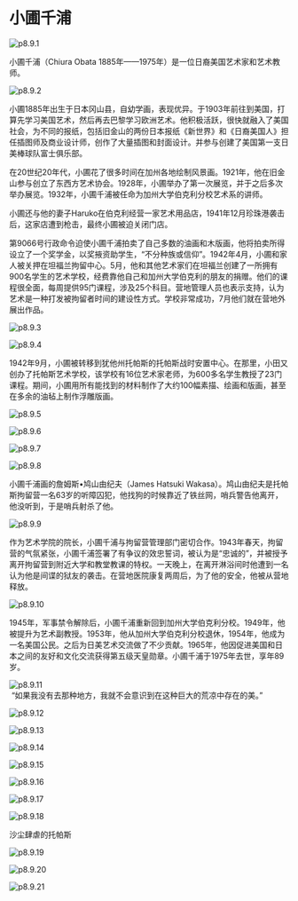 # 小圃千浦

![p8.9.1](/images/8.9.1.png)

​小圃千浦（Chiura Obata 1885年——1975年）是一位日裔美国艺术家和艺术教师。

![p8.9.2](/images/8.9.2.gif)

小圃1885年出生于日本冈山县，自幼学画，表现优异。于1903年前往到美国，打算先学习美国艺术，然后再去巴黎学习欧洲艺术。他积极活跃，很快就融入了美国社会，为不同的报纸，包括旧金山的两份日本报纸《新世界》和《日裔美国人》担任插图师及商业设计师，创作了大量插图和封面设计。并参与创建了美国第一支日美棒球队富士俱乐部。

在20世纪20年代，小圃花了很多时间在加州各地绘制风景画。1921年，他在旧金山参与创立了东西方艺术协会。1928年，小圃举办了第一次展览，并于之后多次举办展览。1932年，小圃千浦被任命为加州大学伯克利分校艺术系的讲师。

小圃还与他的妻子Haruko在伯克利经营一家艺术用品店，1941年12月珍珠港袭击后，这家店遭到枪击，最终小圃被迫关闭门店。

第9066号行政命令迫使小圃千浦拍卖了自己多数的油画和木版画，他将拍卖所得设立了一个奖学金，以奖掖资助学生，“不分种族或信仰”。1942年4月，小圃和家人被关押在坦福兰拘留中心。5月，他和其他艺术家们在坦福兰创建了一所拥有900名学生的艺术学校，经费靠他自己和加州大学伯克利的朋友的捐赠。他们的课程很全面，每周提供95门课程，涉及25个科目。营地管理人员也表示支持，认为艺术是一种打发被拘留者时间的建设性方式。学校非常成功，7月他们就在营地外展出作品。

![p8.9.3](/images/8.9.3.jpg)

![p8.9.4](/images/8.9.4.jpg)

1942年9月，小圃被转移到犹他州托帕斯的托帕斯战时安置中心。在那里，小田又创办了托帕斯艺术学校，该学校有16位艺术家老师，为600多名学生教授了23门课程。期间，小圃用所有能找到的材料制作了大约100幅素描、绘画和版画，甚至在多余的油毡上制作浮雕版画。

![p8.9.5](/images/8.9.5.jpg)

![p8.9.6](/images/8.9.6.jpeg)

![p8.9.7](/images/8.9.7.jpg)

![p8.9.8](/images/8.9.8.jpg)

小圃千浦画的詹姆斯•鸠山由纪夫（James Hatsuki Wakasa）。鸠山由纪夫是托帕斯拘留营一名63岁的听障囚犯，他找狗的时候靠近了铁丝网，哨兵警告他离开，他没听到，于是哨兵射杀了他。

![p8.9.9](/images/8.9.9.jpg)

作为艺术学院的院长，小圃千浦与拘留营管理部门密切合作。1943年春天，拘留营的气氛紧张，小圃千浦签署了有争议的效忠誓词，被认为是“忠诚的”，并被授予离开拘留营到附近大学和教堂教课的特权。一天晚上，在离开淋浴间时他遭到一名认为他是间谍的狱友的袭击。在营地医院康复两周后，为了他的安全，他被从营地释放。

![p8.9.10](/images/8.9.10.png)

1945年，军事禁令解除后，小圃千浦重新回到加州大学伯克利分校。1949年，他被提升为艺术副教授。1953年，他从加州大学伯克利分校退休，1954年，他成为一名美国公民。之后为日美艺术交流做了不少贡献。1965年，他因促进美国和日本之间的友好和文化交流获得第五级天皇勋章。小圃千浦于1975年去世，享年89岁。

![p8.9.11](/images/8.9.11.jpg)  
 “如果我没有去那种地方，我就不会意识到在这种巨大的荒凉中存在的美。”

![p8.9.12](/images/8.9.12.jpg)

![p8.9.13](/images/8.9.13.jpg)

![p8.9.14](/images/8.9.14.jpg)

![p8.9.15](/images/8.9.15.jpg)

![p8.9.16](/images/8.9.16.jpg)

![p8.9.17](/images/8.9.17.jpg)

![p8.9.18](/images/8.9.18.jpg)

沙尘肆虐的托帕斯

![p8.9.19](/images/8.9.19.jpg)

![p8.9.20](/images/8.9.20.jpg)

![p8.9.21](/images/8.9.21.jpg)

